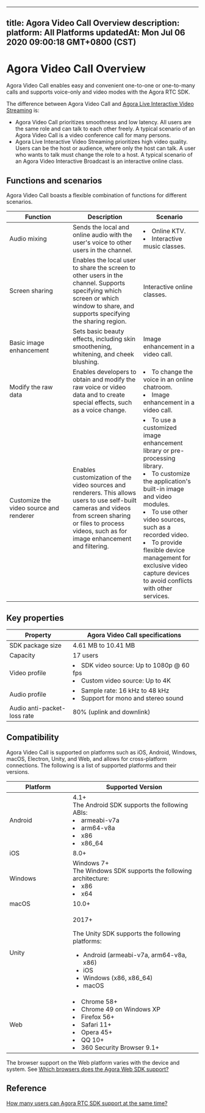 
---
title: Agora Video Call Overview
description: 
platform: All Platforms
updatedAt: Mon Jul 06 2020 09:00:18 GMT+0800 (CST)
---
# Agora Video Call Overview
Agora Video Call enables easy and convenient one-to-one or one-to-many calls and supports voice-only and video modes with the Agora RTC SDK.

The difference between Agora Video Call and [Agora Live Interactive Video Streaming](https://docs.agora.io/en/Interactive%20Broadcast/product_live?platform=All%20Platforms) is: 

* Agora Video Call prioritizes smoothness and low latency. All users are the same role and can talk to each other freely. A typical scenario of an Agora Video Call is a video conference call for many persons. 
* Agora Live Interactive Video Streaming prioritizes high video quality. Users can be the host or audience, where only the host can talk. A user who wants to talk must change the role to a host. A typical scenario of an Agora Video Interactive Broadcast is an interactive online class.

## Functions and scenarios

Agora Video Call boasts a flexible combination of functions for different scenarios.

<style> table th:first-of-type {     width: 150px; } th:third-of-type {     width: 170px; }</style>

| Function                                | Description                                                  | Scenario                                                     |
| --------------------------------------- | ------------------------------------------------------------ | ------------------------------------------------------------ |
| Audio mixing                            | Sends the local and online audio with the user's voice to other users in the channel. | <li>Online KTV. <li>Interactive music classes.               |
| Screen sharing                          | Enables the local user to share the screen to other users in the channel. Supports specifying which screen or which window to share, and supports specifying the sharing region. | Interactive online classes.                                  |
| Basic image enhancement                 | Sets basic beauty effects, including skin smoothening, whitening, and cheek blushing. | Image enhancement in a video call.                           |
| Modify the raw data                     | Enables developers to obtain and modify the raw voice or video data and to create special effects, such as a voice change. | <li>To change the voice in an online chatroom. <li>Image enhancement in a video call. |
| Customize the video source and renderer | Enables customization of the video sources and renderers. This allows users to use self-built cameras and videos from screen sharing or files to process videos, such as for image enhancement and filtering. | <li>To use a customized image enhancement library or pre-processing library.<li>To customize the application's built-in image and video modules.<li>To use other video sources, such as a recorded video.<li>To provide flexible device management for exclusive video capture devices to avoid conflicts with other services. |

## Key properties

| Property                    | Agora Video Call specifications                              |
| --------------------------- | ------------------------------------------------------------ |
| SDK package size            | 4.61 MB to 10.41 MB                                          |
| Capacity                    | 17 users                                                     |
| Video profile               | <li>SDK video source: Up to 1080p @ 60 fps<li>Custom video source: Up to 4K |
| Audio profile               | <li>Sample rate: 16 kHz to 48 kHz<li>Support for mono and stereo sound |
| Audio anti-packet-loss rate | 80% (uplink and downlink)                                    |

## Compatibility

Agora Video Call is supported on platforms such as iOS, Android, Windows, macOS, Electron, Unity, and Web, and allows for cross-platform connections. The following is a list of supported platforms and their versions.

| Platform             | Supported Version                                            |
| -------------------- | ------------------------------------------------------------ |
| Android              | 4.1+<br>The Android SDK supports the following ABIs:<li>armeabi-v7a<li>arm64-v8a<li>x86<li>x86_64 |
| iOS                  | 8.0+                                                         |
| Windows              | Windows 7+<br>The Windows SDK supports the following architecture:<li>x86<li>x64                                                      |
| macOS                | 10.0+                                                        |
| Unity                | <p>2017+</p><p>The Unity SDK supports the following platforms:<p><ul><li>Android (armeabi-v7a, arm64-v8a, x86)<li>iOS<li>Windows (x86, x86_64)<li>macOS                                                        |
| Web                  | <li>Chrome 58+<li>Chrome 49 on Windows XP<li>Firefox 56+<li>Safari 11+<li>Opera 45+<li>QQ 10+<li>360 Security Browser 9.1+ |

<div class="alert note">The browser support on the Web platform varies with the device and system. See <a href="https://docs.agora.io/cn/faq/browser_support">Which browsers does the Agora Web SDK support?</a></div>
	

## Reference

[How many users can Agora RTC SDK support at the same time?](https://docs.agora.io/en/faq/capacity)
